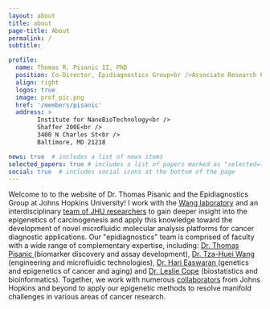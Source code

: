 ```yaml
---
layout: about
title: about
page-title: About
permalink: /
subtitle:

profile:
  name: Thomas R. Pisanic II, PhD
  position: Co-Director, Epidiagnostics Group<br />Associate Research Professor <br /> <a href="https://breakthroughcancer.org/">Break Through Cancer</a> Scientist
  align: right
  logos: true
  image: prof_pic.png
  href: '/members/pisanic'
  address: >
        Institute for NanoBioTechnology<br />
        Shaffer 200E<br />
        3400 N Charles St<br />        
        Baltimore, MD 21218

news: true  # includes a list of news items
selected_papers: true # includes a list of papers marked as "selected={true}"
social: true  # includes social icons at the bottom of the page
---
```


Welcome to to the website of Dr. Thomas Pisanic and the Epidiagnostics Group at Johns Hopkins University! I work with the <a href = "https://me.jhu.edu/thwang/">Wang laboratory</a> and an interdisciplinary <a href="/team/">team of JHU researchers</a> to gain deeper insight into the epigenetics of carcinogenesis and apply this knowledge toward the development of novel microfluidic molecular analysis platforms for cancer diagnostic applications. Our "epidiagnostics" team is comprised of faculty with a wide range of complementary expertise, including: <a href = "/members/Pisanic">Dr. Thomas Pisanic </a> (biomarker discovery and assay development), <a href = "https://engineering.jhu.edu/faculty/tza-huei-jeff-wang/"> Dr. Tza-Huei Wang </a>(engineering and microfluidic technologies), <a href ="https://www.hopkinsmedicine.org/profiles/details/hariharan-easwaran">Dr. Hari Easwaran </a> (genetics and epigenetics of cancer and aging) and <a href="https://www.hopkinsmedicine.org/profiles/details/leslie-cope">Dr. Leslie Cope</a> (biostatistics and bioinformatics). Together, we work with numerous <a href ="/collaborators"> collaborators</a> from Johns Hopkins and beyond to apply our epigenetic methods to resolve manifold challenges in various areas of cancer research.

